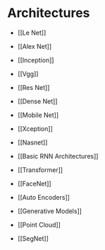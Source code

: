 # Architectures
- [[Le Net]]

- [[Alex Net]]

- [[Inception]]

- [[Vgg]]

- [[Res Net]]

- [[Dense Net]]

- [[Mobile Net]]

- [[Xception]]

- [[Nasnet]]

- [[Basic RNN Architectures]]

- [[Transformer]]

- [[FaceNet]]
- [[Auto Encoders]]
- [[Generative Models]]
- [[Point Cloud]]
- [[SegNet]]